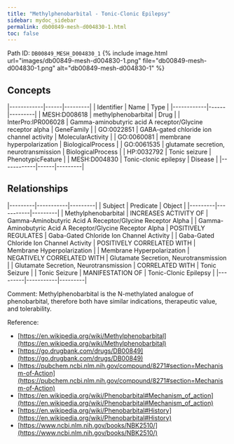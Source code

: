 ```yaml
---
title: "Methylphenobarbital - Tonic-Clonic Epilepsy"
sidebar: mydoc_sidebar
permalink: db00849-mesh-d004830-1.html
toc: false 
---
```



Path ID: `DB00849_MESH_D004830_1`
{% include image.html url="images/db00849-mesh-d004830-1.png" file="db00849-mesh-d004830-1.png" alt="db00849-mesh-d004830-1" %}

## Concepts

|------------|------|---------|
| Identifier | Name | Type    |
|------------|------|---------|
| MESH:D008618 | methylphenobarbital | Drug |
| InterPro:IPR006028 | Gamma-aminobutyric acid A receptor/Glycine receptor alpha | GeneFamily |
| GO:0022851 | GABA-gated chloride ion channel activity | MolecularActivity |
| GO:0060081 | membrane hyperpolarization | BiologicalProcess |
| GO:0061535 | glutamate secretion, neurotransmission | BiologicalProcess |
| HP:0032792 | Tonic seizure | PhenotypicFeature |
| MESH:D004830 | Tonic-clonic epilepsy | Disease |
|------------|------|---------|

## Relationships

|---------|-----------|---------|
| Subject | Predicate | Object  |
|---------|-----------|---------|
| Methylphenobarbital | INCREASES ACTIVITY OF | Gamma-Aminobutyric Acid A Receptor/Glycine Receptor Alpha |
| Gamma-Aminobutyric Acid A Receptor/Glycine Receptor Alpha | POSITIVELY REGULATES | Gaba-Gated Chloride Ion Channel Activity |
| Gaba-Gated Chloride Ion Channel Activity | POSITIVELY CORRELATED WITH | Membrane Hyperpolarization |
| Membrane Hyperpolarization | NEGATIVELY CORRELATED WITH | Glutamate Secretion, Neurotransmission |
| Glutamate Secretion, Neurotransmission | CORRELATED WITH | Tonic Seizure |
| Tonic Seizure | MANIFESTATION OF | Tonic-Clonic Epilepsy |
|---------|-----------|---------|

Comment: Methylphenobarbital is the N-methylated analogue of phenobarbital, therefore both have similar indications, therapeutic value, and tolerability.

Reference: 
  - [https://en.wikipedia.org/wiki/Methylphenobarbital](https://en.wikipedia.org/wiki/Methylphenobarbital)
  - [https://go.drugbank.com/drugs/DB00849](https://go.drugbank.com/drugs/DB00849)
  - [https://pubchem.ncbi.nlm.nih.gov/compound/8271#section=Mechanism-of-Action](https://pubchem.ncbi.nlm.nih.gov/compound/8271#section=Mechanism-of-Action)
  - [https://en.wikipedia.org/wiki/Phenobarbital#Mechanism_of_action](https://en.wikipedia.org/wiki/Phenobarbital#Mechanism_of_action)
  - [https://en.wikipedia.org/wiki/Phenobarbital#History](https://en.wikipedia.org/wiki/Phenobarbital#History)
  - [https://www.ncbi.nlm.nih.gov/books/NBK2510/](https://www.ncbi.nlm.nih.gov/books/NBK2510/)
